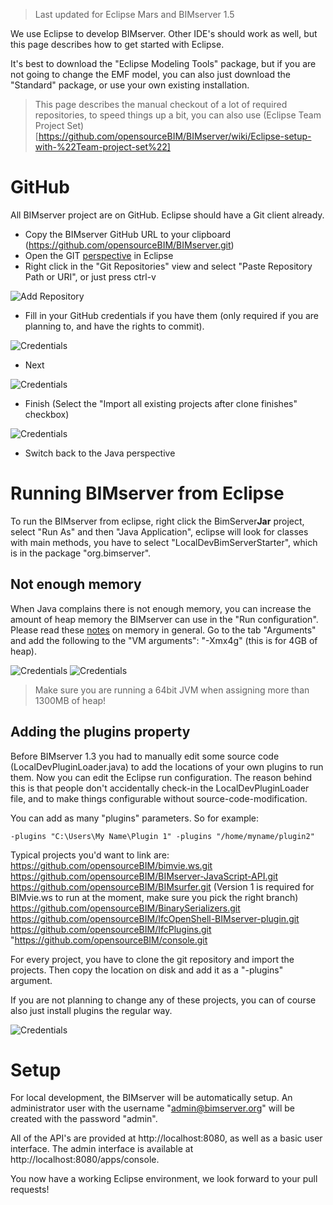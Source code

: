 > Last updated for Eclipse Mars and BIMserver 1.5

We use Eclipse to develop BIMserver. Other IDE's should work as well, but this page describes how to get started with Eclipse.

It's best to download the "Eclipse Modeling Tools" package, but if you are not going to change the EMF model, you can also just download the "Standard" package, or use your own existing installation.

> This page describes the manual checkout of a lot of required repositories, to speed things up a bit, you can also use (Eclipse Team Project Set)[https://github.com/opensourceBIM/BIMserver/wiki/Eclipse-setup-with-%22Team-project-set%22]

# GitHub

All BIMserver project are on GitHub. Eclipse should have a Git client already.

* Copy the BIMserver GitHub URL to your clipboard (https://github.com/opensourceBIM/BIMserver.git)
* Open the GIT [perspective](http://stackoverflow.com/questions/6650353/just-what-is-an-eclipse-perspective-and-how-would-i-go-about-making-one) in Eclipse
* Right click in the "Git Repositories" view and select "Paste Repository Path or URI", or just press ctrl-v

![Add Repository](https://github.com/opensourceBIM/BIMserver/raw/master/Documentation/img/git1.png)

* Fill in your GitHub credentials if you have them (only required if you are planning to, and have the rights to commit).

![Credentials](https://github.com/opensourceBIM/BIMserver/raw/master/Documentation/img/git2.png)

* Next

![Credentials](https://github.com/opensourceBIM/BIMserver/raw/master/Documentation/img/git3.png)

* Finish (Select the "Import all existing projects after clone finishes" checkbox)

![Credentials](https://github.com/opensourceBIM/BIMserver/raw/master/Documentation/img/git4.png)

* Switch back to the Java perspective

# Running BIMserver from Eclipse

To run the BIMserver from eclipse, right click the BimServer**Jar** project, select "Run As" and then "Java Application", eclipse will look for classes with main methods, you have to select "LocalDevBimServerStarter", which is in the package "org.bimserver".

## Not enough memory

When Java complains there is not enough memory, you can increase the amount of heap memory the BIMserver can use in the "Run configuration". Please read these [notes](https://github.com/opensourceBIM/BIMserver/wiki/Memory-and-Java) on memory in general. Go to the tab "Arguments" and add the following to the "VM arguments": "-Xmx4g" (this is for 4GB of heap).

![Credentials](https://github.com/opensourceBIM/BIMserver/raw/master/Documentation/img/runconfigs.png)
![Credentials](https://github.com/opensourceBIM/BIMserver/raw/master/Documentation/img/runconfig.png)

> Make sure you are running a 64bit JVM when assigning more than 1300MB of heap!

## Adding the plugins property

Before BIMserver 1.3 you had to manually edit some source code (LocalDevPluginLoader.java) to add the locations of your own plugins to run them. Now you can edit the Eclipse run configuration. The reason behind this is that people don't accidentally check-in the LocalDevPluginLoader file, and to make things configurable without source-code-modification.

You can add as many "plugins" parameters. So for example:
```
-plugins "C:\Users\My Name\Plugin 1" -plugins "/home/myname/plugin2"
```

Typical projects you'd want to link are:
https://github.com/opensourceBIM/bimvie.ws.git
https://github.com/opensourceBIM/BIMserver-JavaScript-API.git
https://github.com/opensourceBIM/BIMsurfer.git (Version 1 is required for BIMvie.ws to run at the moment, make sure you pick the right branch)
https://github.com/opensourceBIM/BinarySerializers.git
https://github.com/opensourceBIM/IfcOpenShell-BIMserver-plugin.git
https://github.com/opensourceBIM/IfcPlugins.git
"https://github.com/opensourceBIM/console.git

For every project, you have to clone the git repository and import the projects. Then copy the location on disk and add it as a "-plugins" argument.

If you are not planning to change any of these projects, you can of course also just install plugins the regular way.

![Credentials](https://github.com/opensourceBIM/BIMserver/raw/master/Documentation/img/plugins.png)

# Setup

For local development, the BIMserver will be automatically setup. An administrator user with the username "admin@bimserver.org" will be created with the password "admin".

All of the API's are provided at http://localhost:8080, as well as a basic user interface. The admin interface is available at http://localhost:8080/apps/console.

You now have a working Eclipse environment, we look forward to your pull requests!